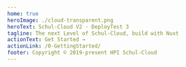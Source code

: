 ```yaml
---
home: true
heroImage: ./cloud-transparent.png
heroText: Schul-Cloud V2 - DeployTest 3
tagline: The next Level of Schul-Cloud, build with Nuxt
actionText: Get Started →
actionLink: /0-GettingStarted/
footer: Copyright © 2019-present HPI Schul-Cloud
---
```


